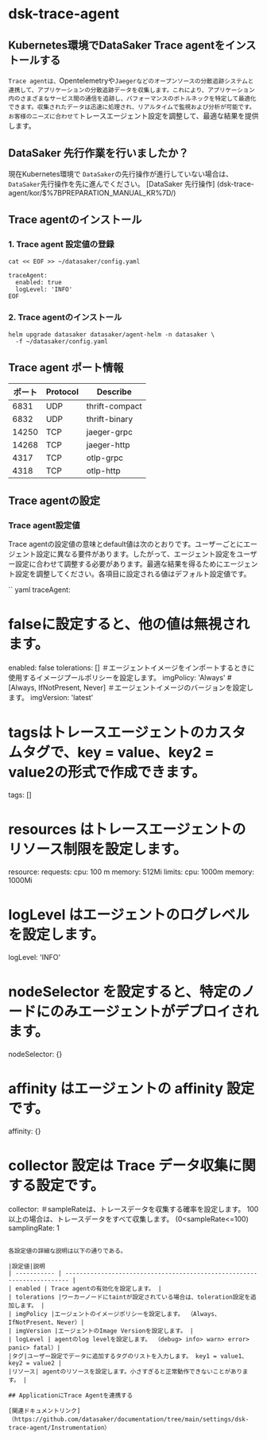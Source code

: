 # dsk-trace-agent

## Kubernetes環境でDataSaker Trace agentをインストールする

```Trace agentは、```Opentelemetryや```Jaegerなどのオープンソースの分散追跡システムと連携して、アプリケーションの分散追跡データを収集します。これにより、アプリケーション内のさまざまなサービス間の通信を追跡し、パフォーマンスのボトルネックを特定して最適化できます。収集されたデータは迅速に処理され、リアルタイムで監視および分析が可能です。お客様のニーズに合わせて```トレースエージェント設定を調整して、最適な結果を提供します。

## DataSaker 先行作業を行いましたか？

現在Kubernetes環境で `DataSaker`の先行操作が進行していない場合は、 `DataSaker`先行操作を先に進んでください。 [DataSaker 先行操作] (dsk-trace-agent/kor/$%7BPREPARATION\_MANUAL\_KR%7D/)

## Trace agentのインストール

### 1. Trace agent 設定値の登録

```shell
cat << EOF >> ~/datasaker/config.yaml

traceAgent:
  enabled: true
  logLevel: 'INFO'
EOF
```

### 2. Trace agentのインストール

```shell
helm upgrade datasaker datasaker/agent-helm -n datasaker \
  -f ~/datasaker/config.yaml
```

## Trace agent ポート情報

|ポート| Protocol | Describe |
| ----- | -------- | -------------- |
| 6831 | UDP | thrift-compact |
| 6832 | UDP | thrift-binary |
| 14250 | TCP | jaeger-grpc |
| 14268 | TCP | jaeger-http |
| 4317 | TCP | otlp-grpc |
| 4318 | TCP | otlp-http |

## Trace agentの設定

### Trace agent設定値

Trace agentの設定値の意味とdefault値は次のとおりです。ユーザーごとにエージェント設定に異なる要件があります。したがって、エージェント設定をユーザー設定に合わせて調整する必要があります。最適な結果を得るためにエージェント設定を調整してください。各項目に設定される値はデフォルト設定値です。

`` yaml
traceAgent:
  # falseに設定すると、他の値は無視されます。
  enabled: false
  tolerations: []
  ＃エージェントイメージをインポートするときに使用するイメージプールポリシーを設定します。
  imgPolicy: 'Always' # [Always, IfNotPresent, Never]
  ＃エージェントイメージのバージョンを設定します。
  imgVersion: 'latest'
  # tagsはトレースエージェントのカスタムタグで、key = value、key2 = value2の形式で作成できます。
  tags: []
  # resources はトレースエージェントのリソース制限を設定します。
  resource:
    requests:
      cpu: 100 m
      memory: 512Mi
    limits:
      cpu: 1000m
      memory: 1000Mi
  # logLevel はエージェントのログレベルを設定します。
  logLevel: 'INFO'
  # nodeSelector を設定すると、特定のノードにのみエージェントがデプロイされます。
  nodeSelector: {}
  # affinity はエージェントの affinity 設定です。
  affinity: {}
  # collector 設定は Trace データ収集に関する設定です。
  collector:
    ＃sampleRateは、トレースデータを収集する確率を設定します。 100以上の場合は、トレースデータをすべて収集します。 (0<sampleRate<=100)
    samplingRate: 1
```

各設定値の詳細な説明は以下の通りである。

|設定値|説明
| ----------- | ----------------------------------------------------------------------- |
| enabled | Trace agentの有効化を設定します。 |
| tolerations |ワーカーノードにtaintが設定されている場合は、toleration設定を追加します。 |
| imgPolicy |エージェントのイメージポリシーを設定します。 （Always、IfNotPresent、Never）|
| imgVersion |エージェントのImage Versionを設定します。 |
| logLevel | agentのlog levelを設定します。 （debug> info> warn> error> panic> fatal）|
|タグ|ユーザー設定でデータに追加するタグのリストを入力します。 key1 = value1、key2 = value2 |
|リソース| agentのリソースを設定します。小さすぎると正常動作できないことがあります。 |

## ApplicationにTrace Agentを連携する

[関連ドキュメントリンク]（https://github.com/datasaker/documentation/tree/main/settings/dsk-trace-agent/Instrumentation）